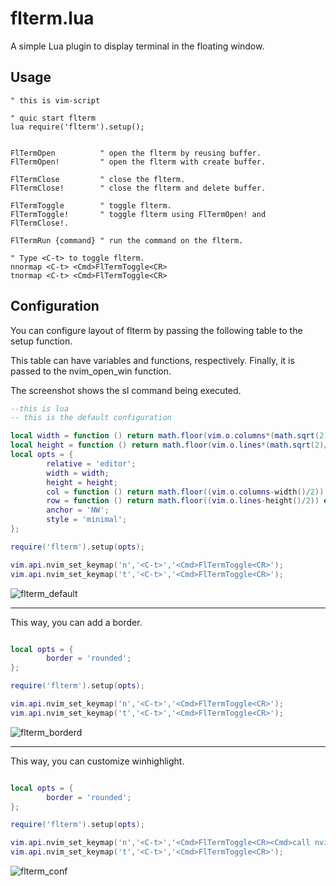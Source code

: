 # flterm.lua

A simple Lua plugin to display terminal in the floating window.

## Usage

~~~vim
" this is vim-script

" quic start flterm
lua require('flterm').setup();


FlTermOpen          " open the flterm by reusing buffer.
FlTermOpen!         " open the flterm with create buffer.

FlTermClose         " close the flterm.
FlTermClose!        " close the flterm and delete buffer.

FlTermToggle        " toggle flterm.
FlTermToggle!       " toggle flterm using FlTermOpen! and FlTermClose!.

FlTermRun {command} " run the command on the flterm.

" Type <C-t> to toggle flterm.
nnormap <C-t> <Cmd>FlTermToggle<CR>
tnormap <C-t> <Cmd>FlTermToggle<CR>
~~~

## Configuration

You can configure layout of flterm by passing the following table to the setup function.

This table can have variables and functions, respectively.
Finally, it is passed to the nvim_open_win function.

The screenshot shows the sl command being executed.

~~~lua
--this is lua
-- this is the default configuration

local width = function () return math.floor(vim.o.columns*(math.sqrt(2)/2)) end;
local height = function () return math.floor(vim.o.lines*(math.sqrt(2)/2)) end;
local opts = {
        relative = 'editor';
        width = width;
        height = height;
        col = function () return math.floor((vim.o.columns-width()/2)) end;
        row = function () return math.floor((vim.o.lines-height()/2)) end;
        anchor = 'NW';
        style = 'minimal';
};

require('flterm').setup(opts);

vim.api.nvim_set_keymap('n','<C-t>','<Cmd>FlTermToggle<CR>');
vim.api.nvim_set_keymap('t','<C-t>','<Cmd>FlTermToggle<CR>');
~~~

![flterm_default](https://user-images.githubusercontent.com/84013946/153116445-11aad054-56aa-450d-9d65-4ef79b38fdc9.png)

---


This way, you can add a border.

~~~lua

local opts = {
        border = 'rounded';
};

require('flterm').setup(opts);

vim.api.nvim_set_keymap('n','<C-t>','<Cmd>FlTermToggle<CR>');
vim.api.nvim_set_keymap('t','<C-t>','<Cmd>FlTermToggle<CR>');
~~~

![flterm_borderd](https://user-images.githubusercontent.com/84013946/153116434-5fee43cf-9342-4c96-afc5-bdccb38ab241.png)

---


This way, you can customize winhighlight.

~~~lua

local opts = {
        border = 'rounded';
};

require('flterm').setup(opts);

vim.api.nvim_set_keymap('n','<C-t>','<Cmd>FlTermToggle<CR><Cmd>call nvim_win_set_option(0,"winhilight","Normal:Normal,FloatBorder:VertSplit")<CR>');
vim.api.nvim_set_keymap('t','<C-t>','<Cmd>FlTermToggle<CR>');
~~~

![flterm_conf](https://user-images.githubusercontent.com/84013946/153116451-a75783c6-717a-4a66-b25b-21dfbf74fea0.png)
